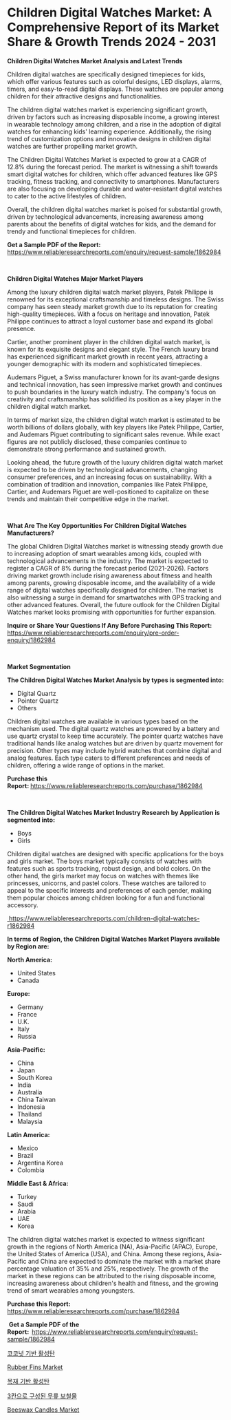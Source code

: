 <p><h1>Children Digital Watches Market: A Comprehensive Report of its Market Share & Growth Trends 2024 - 2031</h1></p><p><strong>Children Digital Watches Market Analysis and Latest Trends</strong></p>
<p><p>Children digital watches are specifically designed timepieces for kids, which offer various features such as colorful designs, LED displays, alarms, timers, and easy-to-read digital displays. These watches are popular among children for their attractive designs and functionalities.</p><p>The children digital watches market is experiencing significant growth, driven by factors such as increasing disposable income, a growing interest in wearable technology among children, and a rise in the adoption of digital watches for enhancing kids' learning experience. Additionally, the rising trend of customization options and innovative designs in children digital watches are further propelling market growth.</p><p>The Children Digital Watches Market is expected to grow at a CAGR of 12.8% during the forecast period. The market is witnessing a shift towards smart digital watches for children, which offer advanced features like GPS tracking, fitness tracking, and connectivity to smartphones. Manufacturers are also focusing on developing durable and water-resistant digital watches to cater to the active lifestyles of children.</p><p>Overall, the children digital watches market is poised for substantial growth, driven by technological advancements, increasing awareness among parents about the benefits of digital watches for kids, and the demand for trendy and functional timepieces for children.</p></p>
<p><strong>Get a Sample PDF of the Report:&nbsp;</strong> <a href="https://www.reliableresearchreports.com/enquiry/request-sample/1862984">https://www.reliableresearchreports.com/enquiry/request-sample/1862984</a></p>
<p>&nbsp;</p>
<p><strong>Children Digital Watches Major Market Players</strong></p>
<p><p>Among the luxury children digital watch market players, Patek Philippe is renowned for its exceptional craftsmanship and timeless designs. The Swiss company has seen steady market growth due to its reputation for creating high-quality timepieces. With a focus on heritage and innovation, Patek Philippe continues to attract a loyal customer base and expand its global presence.</p><p>Cartier, another prominent player in the children digital watch market, is known for its exquisite designs and elegant style. The French luxury brand has experienced significant market growth in recent years, attracting a younger demographic with its modern and sophisticated timepieces.</p><p>Audemars Piguet, a Swiss manufacturer known for its avant-garde designs and technical innovation, has seen impressive market growth and continues to push boundaries in the luxury watch industry. The company's focus on creativity and craftsmanship has solidified its position as a key player in the children digital watch market.</p><p>In terms of market size, the children digital watch market is estimated to be worth billions of dollars globally, with key players like Patek Philippe, Cartier, and Audemars Piguet contributing to significant sales revenue. While exact figures are not publicly disclosed, these companies continue to demonstrate strong performance and sustained growth.</p><p>Looking ahead, the future growth of the luxury children digital watch market is expected to be driven by technological advancements, changing consumer preferences, and an increasing focus on sustainability. With a combination of tradition and innovation, companies like Patek Philippe, Cartier, and Audemars Piguet are well-positioned to capitalize on these trends and maintain their competitive edge in the market.</p></p>
<p>&nbsp;</p>
<p><strong>What Are The Key Opportunities For Children Digital Watches Manufacturers?</strong></p>
<p><p>The global Children Digital Watches market is witnessing steady growth due to increasing adoption of smart wearables among kids, coupled with technological advancements in the industry. The market is expected to register a CAGR of 8% during the forecast period (2021-2026). Factors driving market growth include rising awareness about fitness and health among parents, growing disposable income, and the availability of a wide range of digital watches specifically designed for children. The market is also witnessing a surge in demand for smartwatches with GPS tracking and other advanced features. Overall, the future outlook for the Children Digital Watches market looks promising with opportunities for further expansion.</p></p>
<p><strong>Inquire or Share Your Questions If Any Before Purchasing This Report:</strong> <a href="https://www.reliableresearchreports.com/enquiry/pre-order-enquiry/1862984">https://www.reliableresearchreports.com/enquiry/pre-order-enquiry/1862984</a></p>
<p>&nbsp;</p>
<p><strong>Market Segmentation</strong></p>
<p><strong>The Children Digital Watches Market Analysis by types is segmented into:</strong></p>
<p><ul><li>Digital Quartz</li><li>Pointer Quartz</li><li>Others</li></ul></p>
<p><p>Children digital watches are available in various types based on the mechanism used. The digital quartz watches are powered by a battery and use quartz crystal to keep time accurately. The pointer quartz watches have traditional hands like analog watches but are driven by quartz movement for precision. Other types may include hybrid watches that combine digital and analog features. Each type caters to different preferences and needs of children, offering a wide range of options in the market.</p></p>
<p><strong>Purchase this Report:&nbsp;</strong><a href="https://www.reliableresearchreports.com/purchase/1862984">https://www.reliableresearchreports.com/purchase/1862984</a></p>
<p>&nbsp;</p>
<p><strong>The Children Digital Watches Market Industry Research by Application is segmented into:</strong></p>
<p><ul><li>Boys</li><li>Girls</li></ul></p>
<p><p>Children digital watches are designed with specific applications for the boys and girls market. The boys market typically consists of watches with features such as sports tracking, robust design, and bold colors. On the other hand, the girls market may focus on watches with themes like princesses, unicorns, and pastel colors. These watches are tailored to appeal to the specific interests and preferences of each gender, making them popular choices among children looking for a fun and functional accessory.</p></p>
<p><a href="https://www.reliableresearchreports.com/children-digital-watches-r1862984">&nbsp;https://www.reliableresearchreports.com/children-digital-watches-r1862984</a></p>
<p><strong>In terms of Region, the Children Digital Watches Market Players available by Region are:</strong></p>
<p>
    <p> <strong> North America: </strong>
        <ul>
            <li>United States</li>
            <li>Canada</li>
        </ul>
        </p> 
    <p> <strong> Europe: </strong>
        <ul>
            <li>Germany</li>
            <li>France</li>
            <li>U.K.</li>
            <li>Italy</li>
            <li>Russia</li>
        </ul>
        </p> 
    <p> <strong> Asia-Pacific: </strong>
        <ul>
            <li>China</li>
            <li>Japan</li>
            <li>South Korea</li>
            <li>India</li>
            <li>Australia</li>
            <li>China Taiwan</li>
            <li>Indonesia</li>
            <li>Thailand</li>
            <li>Malaysia</li>
        </ul>
        </p> 
    <p> <strong> Latin America: </strong>
        <ul>
            <li>Mexico</li>
            <li>Brazil</li>
            <li>Argentina Korea</li>
            <li>Colombia</li>
        </ul>
        </p> 
    <p> <strong> Middle East & Africa: </strong>
        <ul>
            <li>Turkey</li>
            <li>Saudi</li>
            <li>Arabia</li>
            <li>UAE</li>
            <li>Korea</li>
        </ul>
    </p>
    </p>
<p><p>The children digital watches market is expected to witness significant growth in the regions of North America (NA), Asia-Pacific (APAC), Europe, the United States of America (USA), and China. Among these regions, Asia-Pacific and China are expected to dominate the market with a market share percentage valuation of 35% and 25%, respectively. The growth of the market in these regions can be attributed to the rising disposable income, increasing awareness about children's health and fitness, and the growing trend of smart wearables among youngsters.</p></p>
<p><strong>Purchase this Report: </strong><a href="https://www.reliableresearchreports.com/purchase/1862984">https://www.reliableresearchreports.com/purchase/1862984</a></p>
<p>&nbsp;<strong>Get a Sample PDF of the Report:&nbsp;&nbsp;</strong><a href="https://www.reliableresearchreports.com/enquiry/request-sample/1862984">https://www.reliableresearchreports.com/enquiry/request-sample/1862984</a></p>
<p><strong></strong></p>
<p><p><a href="https://github.com/FelipeGrrady654556/Market-Research-Report-List-2/blob/main/7651862154006.md">코코넛 기반 활성탄</a></p><p><a href="https://github.com/zmnbyevx75/Market-Research-Report-List-1/blob/main/rubber-fins-market.md">Rubber Fins Market</a></p><p><a href="https://github.com/shade463/Market-Research-Report-List-1/blob/main/5750424154007.md">목재 기반 활성탄</a></p><p><a href="https://medium.com/@carmellalang1/3%EC%B9%B8-%EB%AC%B4%EB%A6%8E-%ED%94%84%EB%A1%9C%EC%8A%A4%ED%85%8C%EC%A0%9C-%EC%82%B0%EC%97%85-%EB%B6%84%EC%84%9D-%EB%B3%B4%EA%B3%A0%EC%84%9C-%EC%A0%81%EC%9A%A9-%EC%A7%80%EC%97%AD-%EA%B2%BD%EC%9F%81-%EC%A0%84%EB%9E%B5%EB%B3%84-%EC%8B%9C%EC%9E%A5-%EA%B7%9C%EB%AA%A8-%EC%A0%90%EC%9C%A0%EC%9C%A8-%EC%9C%A0%ED%96%89-2024-2031-e9fd4eedecad">3칸으로 구성된 무릎 보철물</a></p><p><a href="https://github.com/kmatchooka/Market-Research-Report-List-1/blob/main/beeswax-candles-market.md">Beeswax Candles Market</a></p></p>